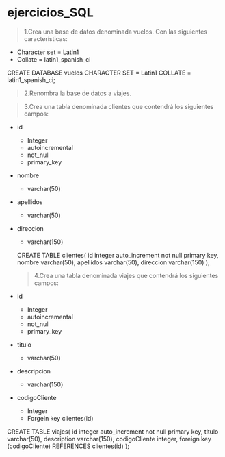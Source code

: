 # ejercicios_SQL

>1.Crea una base de datos denominada vuelos. Con las siguientes características:
* Character set = Latin1
* Collate = latin1_spanish_ci

CREATE DATABASE vuelos
CHARACTER SET = Latin1
COLLATE = latin1_spanish_ci; 

>2.Renombra la base de datos a viajes.

>3.Crea una tabla denominada clientes que contendrá los siguientes campos:
* id 
  * Integer
  * autoincremental 
  * not_null 
  * primary_key
* nombre
  * varchar(50)
* apellidos
  * varchar(50)
* direccion
  * varchar(150)

  CREATE TABLE clientes(
      id integer auto_increment not null primary key,
      nombre varchar(50),
      apellidos varchar(50),
      direccion varchar(150)
  );
  
  >4.Crea una tabla denominada viajes que contendrá los siguientes campos:
* id
  * Integer
  * autoincremental
  * not_null
  * primary_key
* titulo
  * varchar(50)
* descripcion
  * varchar(150)
* codigoCliente 
  * Integer 
  * Forgein key clientes(id)

CREATE TABLE viajes(
    id integer auto_increment not null primary key,
    titulo varchar(50),
    description varchar(150),
    codigoCliente integer, 
    foreign key (codigoCliente) REFERENCES clientes(id)
    );
